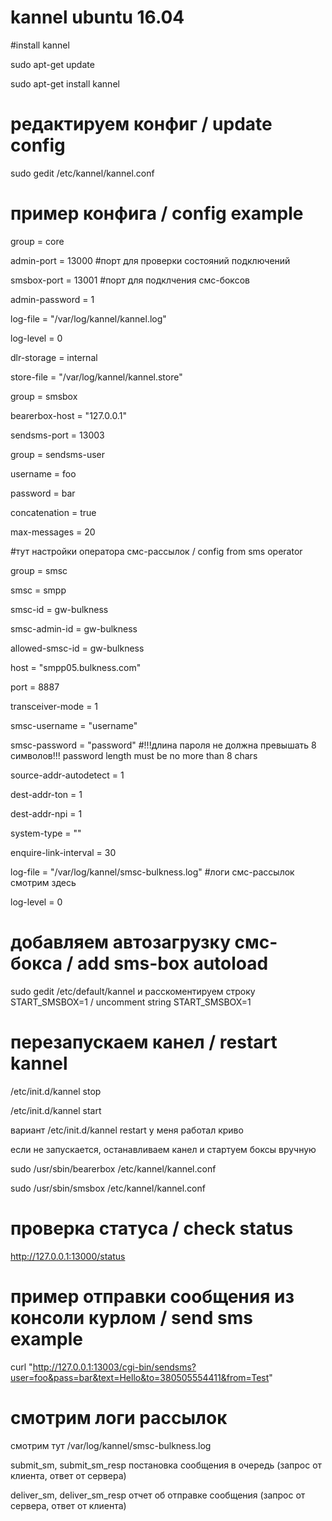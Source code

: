 # kannel ubuntu 16.04

#install kannel 

sudo apt-get update

sudo apt-get install kannel

# редактируем конфиг / update config

sudo gedit /etc/kannel/kannel.conf

# пример конфига / config example

group = core

admin-port = 13000 #порт для проверки состояний подключений

smsbox-port = 13001 #порт для подклчения смс-боксов

admin-password = 1

log-file = "/var/log/kannel/kannel.log"

log-level = 0

dlr-storage = internal

store-file = "/var/log/kannel/kannel.store"

group = smsbox

bearerbox-host = "127.0.0.1"

sendsms-port = 13003

group = sendsms-user

username = foo

password = bar

concatenation = true

max-messages = 20

#тут настройки оператора смс-рассылок / config from sms operator

group = smsc

smsc = smpp

smsc-id = gw-bulkness

smsc-admin-id = gw-bulkness

allowed-smsc-id = gw-bulkness

host = "smpp05.bulkness.com"

port = 8887

transceiver-mode = 1

smsc-username = "username"

smsc-password = "password" #!!!длина пароля не должна превышать 8 символов!!! password length must be no more than 8 chars

source-addr-autodetect = 1

dest-addr-ton = 1

dest-addr-npi = 1

system-type = ""

enquire-link-interval = 30

log-file = "/var/log/kannel/smsc-bulkness.log" #логи смс-рассылок смотрим здесь

log-level = 0

# добавляем автозагрузку смс-бокса / add sms-box autoload

sudo gedit /etc/default/kannel и расскоментируем строку START_SMSBOX=1 / uncomment string START_SMSBOX=1

# перезапускаем канел / restart kannel

/etc/init.d/kannel stop

/etc/init.d/kannel start

вариант /etc/init.d/kannel restart у меня работал криво 

если не запускается, останавливаем канел и стартуем боксы вручную

sudo /usr/sbin/bearerbox /etc/kannel/kannel.conf

sudo /usr/sbin/smsbox /etc/kannel/kannel.conf


# проверка статуса / check status

http://127.0.0.1:13000/status

# пример отправки сообщения из консоли курлом / send sms example

curl  "http://127.0.0.1:13003/cgi-bin/sendsms?user=foo&pass=bar&text=Hello&to=380505554411&from=Test"

# смотрим логи рассылок

смотрим тут /var/log/kannel/smsc-bulkness.log

submit_sm, submit_sm_resp постановка сообщения в очередь (запрос от клиента, ответ от сервера)

deliver_sm, deliver_sm_resp отчет об отправке сообщения (запрос от сервера, ответ от клиента)
